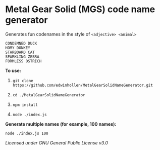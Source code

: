 # Metal Gear Solid (MGS) code name generator

Generates fun codenames in the style of `<adjective> <animal>`

```
CONDEMNED DUCK
HOMY DONKEY
STARBOARD CAT
SPARKLING ZEBRA
FORMLESS OSTRICH
```

**To use:**

1. `git clone https://github.com/edwinhollen/MetalGearSolidNameGenerator.git`

2. `cd ./MetalGearSolidNameGenerator`

3. `npm install`

4. `node ./index.js`

**Generate multiple names (for example, 100 names):**

`node ./index.js 100`


*Licensed under GNU General Public License v3.0*

